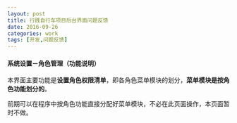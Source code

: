 ```yaml
---
layout: post
title: 行践自行车项目后台界面问题反馈
date: 2016-09-26
categories: work
tags: [开发,问题反馈]
---
```


#### 系统设置－角色管理（功能说明）

本界面主要功能是**设置角色权限清单**，即各角色菜单模块的划分，**菜单模块是按角色功能划分的**。

前期可以在程序中按角色功能直接分配好菜单模块，不必在此页面操作，本页面暂时不做。